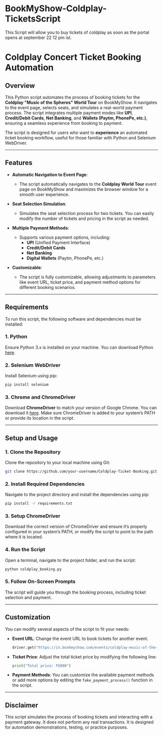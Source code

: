 # BookMyShow-Coldplay-TicketsScript
This Script will allow you to buy tickets of coldplay as soon as the portal opens at september 22 12 pm ist.




# Coldplay Concert Ticket Booking Automation

## Overview
This Python script automates the process of booking tickets for the **Coldplay "Music of the Spheres" World Tour** on BookMyShow. It navigates to the event page, selects seats, and simulates a real-world payment process. The script integrates multiple payment modes like **UPI**, **Credit/Debit Cards**, **Net Banking**, and **Wallets (Paytm, PhonePe, etc.)**, ensuring a seamless experience from booking to payment.

The script is designed for users who want to **experience** an automated ticket booking workflow, useful for those familiar with Python and Selenium WebDriver.

---

## Features

- **Automatic Navigation to Event Page**:
  - The script automatically navigates to the **Coldplay World Tour** event page on BookMyShow and maximizes the browser window for a smooth user experience.

- **Seat Selection Simulation**:
  - Simulates the seat selection process for two tickets. You can easily modify the number of tickets and pricing in the script as needed.

- **Multiple Payment Methods**:
  - Supports various payment options, including:
    - **UPI** (Unified Payment Interface)
    - **Credit/Debit Cards**
    - **Net Banking**
    - **Digital Wallets** (Paytm, PhonePe, etc.)

- **Customizable**:
  - The script is fully customizable, allowing adjustments to parameters like event URL, ticket price, and payment method options for different booking scenarios.

---

## Requirements

To run this script, the following software and dependencies must be installed:

### 1. Python
Ensure Python 3.x is installed on your machine. You can download Python [here](https://www.python.org/downloads/).

### 2. Selenium WebDriver
Install Selenium using pip:
```bash
pip install selenium
```

### 3. Chrome and ChromeDriver
Download **ChromeDriver** to match your version of Google Chrome. You can download it [here](https://sites.google.com/a/chromium.org/chromedriver/downloads). Make sure ChromeDriver is added to your system’s PATH or provide its location in the script.

---

## Setup and Usage

### 1. Clone the Repository
Clone the repository to your local machine using Git:
```bash
git clone https://github.com/your-username/Coldplay-Ticket-Booking.git
```

### 2. Install Required Dependencies
Navigate to the project directory and install the dependencies using pip:
```bash
pip install -r requirements.txt
```

### 3. Setup ChromeDriver
Download the correct version of ChromeDriver and ensure it’s properly configured in your system’s PATH, or modify the script to point to the path where it is located.

### 4. Run the Script
Open a terminal, navigate to the project folder, and run the script:
```bash
python coldplay_booking.py
```

### 5. Follow On-Screen Prompts
The script will guide you through the booking process, including ticket selection and payment.

---

## Customization

You can modify several aspects of the script to fit your needs:

- **Event URL**: Change the event URL to book tickets for another event.
  ```python
  driver.get("https://in.bookmyshow.com/events/coldplay-music-of-the-spheres-world-tour/ET00412466")
  ```

- **Ticket Price**: Adjust the total ticket price by modifying the following line:
  ```python
  print("Total price: ₹5000")
  ```

- **Payment Methods**: You can customize the available payment methods or add more options by editing the `fake_payment_process()` function in the script.

---

## Disclaimer
This script simulates the process of booking tickets and interacting with a payment gateway. It does not perform any real transactions. It is designed for automation demonstrations, testing, or practice purposes.
